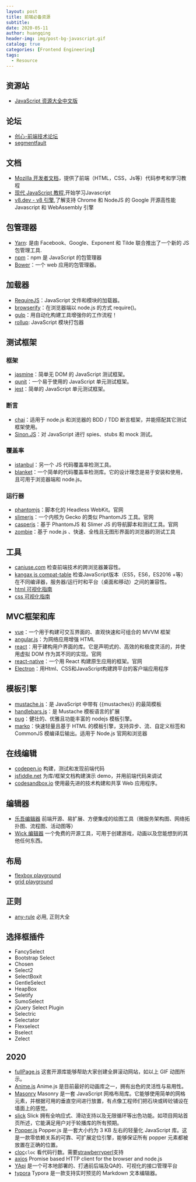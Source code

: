 ```yaml
---
layout: post
title: 前端必备资源
subtitle:
date: 2020-05-11
author: huangqing
header-img: img/post-bg-javascript.gif
catalog: true
categories: [Frontend Engineering]
tags:
  - Resource
---
```


## 资源站

+ [JavaScript 资源大全中文版](https://github.com/jobbole/awesome-javascript-cn)

## 论坛

+ [创心-前端技术论坛](http://d2forum.alibaba-inc.com/)
+ [segmentfault](https://segmentfault.com/)

## 文档

+ [Mozilla 开发者文档](https://developer.mozilla.org/zh-CN/docs/Web)，提供了前端（HTML，CSS，Js等）代码参考和学习教程
+ [现代 JavaScript 教程](https://zh.javascript.info/),开始学习Javascript
+ [v8.dev - v8 引擎](https://v8.dev/),了解支持 Chrome 和 NodeJS 的 Google 开源高性能 Javascript 和 WebAssembly 引擎

## 包管理器

+ [Yarn](https://yarn.bootcss.com/): 是由 Facebook、Google、Exponent 和 Tilde 联合推出了一个新的 JS 包管理工具.
+ [npm](https://www.npmjs.com/)：npm 是 JavaScript 的包管理器
+ [Bower](https://github.com/bower/bower)：一个 web 应用的包管理器。

## 加载器

+ [RequireJS](https://github.com/jrburke/requirejs)：JavaScript 文件和模块的加载器。
+ [browserify](https://github.com/substack/node-browserify)：在浏览器端以 node.js 的方式 require()。
+ [gulp](http://gulpjs.com/)：用自动化构建工具增强你的工作流程！
+ [rollup](https://github.com/jobbole/awesome-javascript-cn): JavaScript 模块打包器

## 测试框架

### 框架

+ [jasmine](https://github.com/jasmine/jasmine)：简单无 DOM 的 JavaScript 测试框架。
+ [qunit](https://github.com/jquery/qunit)：一个易于使用的 JavaScript 单元测试框架。
+ [jest](https://github.com/facebook/jest)：简单的 JavaScript 单元测试框架。

### 断言

+ [chai](https://github.com/chaijs/chai)：适用于 node.js 和浏览器的 BDD / TDD 断言框架，并能搭配其它测试框架使用。
+ [Sinon.JS](https://github.com/sinonjs/sinon)：对 JavaScript 进行 spies、stubs 和 mock 测试。

### 覆盖率

+ [istanbul](https://github.com/gotwarlost/istanbul)：另一个 JS 代码覆盖率检测工具。
+ [blanket](https://github.com/alex-seville/blanket)：一个简单的代码覆盖率检测库。它的设计理念是易于安装和使用，且可用于浏览器端和 node.js。

### 运行器

+ [phantomjs](https://github.com/ariya/phantomjs)：脚本化的 Headless WebKit。官网
+ [slimerjs](https://github.com/laurentj/slimerjs)：一个内核为 Gecko 的类似 PhantomJS 工具。官网
+ [casperjs](https://github.com/n1k0/casperjs)：基于 PhantomJS 和 Slimer JS 的导航脚本和测试工具。官网 
+ [zombie](https://github.com/assaf/zombie)：基于 node.js 、快速、全栈且无图形界面的浏览器的测试工具

## 工具

+ [caniuse.com](https://caniuse.com/) 检查前端技术的跨浏览器兼容性。
+ [kangax js compat-table](https://kangax.github.io/compat-table/es6/)  检查JavaScript版本（ES5，ES6，ES2016 +等）在不同编译器，服务器/运行时和平台（桌面和移动）之间的兼容性。
+ [html 可视化指南](htmlreference.io)
+ [css  可视化指南](https://cssreference.io/)


## MVC框架和库

+ [vue](https://github.com/vuejs/vue)：一个用于构建可交互界面的、直观快速和可组合的 MVVM 框架
+ [angular.js](https://github.com/angular/angular.js)：为网络应用增强 HTML
+ [react](https://facebook.github.io/react/)：用于建构用户界面的库。它是声明式的、高效的和极度灵活的，并使用虚拟 DOM 作为其不同的实现。官网
+ [react-native](https://github.com/facebook/react-native)：一个用 React 构建原生应用的框架。官网
+ [Electron](http://electron.atom.io/)：用Html、CSS和JavaScript构建跨平台的客户端应用程序

## 模板引擎

+ [mustache.js](https://github.com/janl/mustache.js)：是 JavaScript 中带有 {{mustaches}} 的最简模板
+ [handlebars.js](https://github.com/wycats/handlebars.js/)：是 Mustache 模板语言的扩展
+ [pug](https://github.com/pugjs/pug)：健壮的、优雅且功能丰富的 nodejs 模板引擎。
+ [marko](https://github.com/marko-js/marko)：快速轻量且基于 HTML 的模板引擎，支持异步、流、自定义标签和 CommonJS 模编译后输出。适用于 Node.js 官网和浏览器

## 在线编辑

+ [codepen.io](https://codepen.io/) 构建，测试和发现前端代码
+ [jsfiddle.net](https://jsfiddle.net/) 为库/框架文档构建演示 demo，并用前端代码来调试
+ [codesandbox.io](https://codesandbox.io/) 使用最先进的技术构建和共享 Web 应用程序。

## 编辑器

+ [乐吾编辑器](http://topology.le5le.com/) 前端开源、易扩展、方便集成的绘图工具（微服务架构图、网络拓扑图、流程图、活动图等）
+ [Wick 编辑器](https://www.wickeditor.com/) 一个免费的开源工具，可用于创建游戏，动画以及您能想到的其他任何东西。

## 布局

+ [flexbox playground](https://demos.scotch.io/visual-guide-to-css3-flexbox-flexbox-playground/demos/)
+ [grid playground](https://grid.layoutit.com/)

## 正则

+ [any-rule](https://any86.github.io/any-rule/) 必用, 正则大全

## 选择框插件

+ FancySelect
+ Bootstrap Select
+ Chosen
+ Select2
+ SelectBoxit
+ GentleSelect
+ HeapBox
+ Seletify
+ SumoSelect
+ jQuery Select Plugin
+ Selectric
+ Selectator
+ Flexselect
+ Bselect
+ Zelect

## 2020

+ [fullPage.js](https://github.com/alvarotrigo/fullPage.js) 这套开源库能够帮助大家创建全屏滚动网站，如以上 GIF 动图所示。
+ [Anime.js](https://github.com/juliangarnier/anime) Anime.js 是目前最好的动画库之一，拥有出色的灵活性与易用性。
+ [Masonry](https://github.com/desandro/masonry) Masonry 是一套 JavaScript 网格布局库。它能够使用简单的网格元素，并根据可用的垂直空间进行放置，有点像工程师们把石块或砖砼铺设在墙面上的感觉。
+ [slick](https://github.com/kenwheeler/slick/) Slick 拥有全响应式、滑动支持以及无限循环等出色功能。如项目网站首页所述，它能满足用户对于轮播库的所有预期。
+ [Popper.js](https://github.com/popperjs/popper-core) Popper.js 是一套大小约为 3 KB 左右的轻量化 JavaScript 库。这是一款零依赖关系的可靠、可扩展定位引擎，能够保证所有 popper 元素都被放置在正确的位置。
+ [cloc](https://github.com/AlDanial/cloc)`cloc` 看代码行数。需要[strawberryperl](http://strawberryperl.com/)支持
+ [axios](https://github.com/axios/axios) Promise based HTTP client for the browser and node.js
+ [YApi](https://github.com/YMFE/yapi) 是一个可本地部署的、打通前后端及QA的、可视化的接口管理平台
+ [typora](https://www.typora.io/) Typora 是一款支持实时预览的 Markdown 文本编辑器。